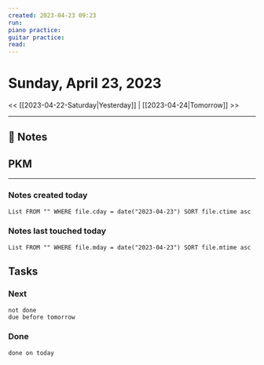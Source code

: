 ```yaml
---
created: 2023-04-23 09:23
run: 
piano practice: 
guitar practice: 
read: 
---
```



# Sunday, April 23, 2023

<< [[2023-04-22-Saturday|Yesterday]] | [[2023-04-24|Tomorrow]] >>

---


## 📝 Notes

 ## PKM
 






---
### Notes created today
```dataview
List FROM "" WHERE file.cday = date("2023-04-23") SORT file.ctime asc
```

### Notes last touched today
```dataview
List FROM "" WHERE file.mday = date("2023-04-23") SORT file.mtime asc
```



## Tasks

### Next

```tasks
not done 
due before tomorrow
```

### Done

```tasks
done on today
```
